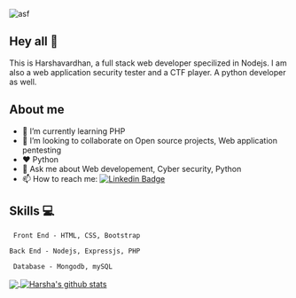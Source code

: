 ![asf](https://user-images.githubusercontent.com/48166328/87433509-02119980-c607-11ea-8285-f1136a57d3d2.gif)
## Hey all :wave:
This is Harshavardhan, a full stack web developer specilized in Nodejs. I am also a web application security tester and a CTF player. A python developer as well.

## About me
- 🌱 I’m currently learning PHP
- :two_men_holding_hands: I’m looking to collaborate on Open source projects, Web application pentesting
- :hearts: Python
- 💬 Ask me about Web developement, Cyber security, Python
- 📫 How to reach me: [![Linkedin Badge](https://img.shields.io/badge/-LinkedIn-blue?style=flat-square&logo=Linkedin&logoColor=white&link=https://www.linkedin.com/in/harshareddy794/)](https://www.linkedin.com/in/harshareddy794/)

## Skills :computer:
``` Front End - HTML, CSS, Bootstrap```

``` Back End - Nodejs, Expressjs, PHP ```

``` Database - Mongodb, mySQL```

<a href="https://github.com/harshareddy794">
  <img align="center" src="https://github-readme-stats.vercel.app/api/top-langs/?username=harshareddy794&theme=dark&hide_langs_below=1" />
</a>

<a href="https://github.com/harshareddy794">
 <img align="center" src="https://github-readme-stats.vercel.app/api?username=harshareddy794&show_icons=true&theme=dark&line_height=27" alt="Harsha's github stats"/>
</a>
